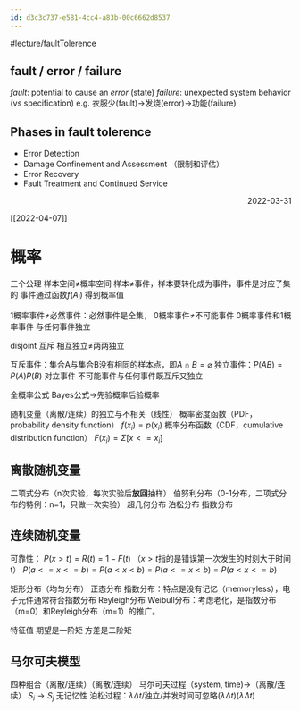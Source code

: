 ```yaml
---
id: d3c3c737-e581-4cc4-a83b-00c6662d8537
---
```

#lecture/faultTolerence

## fault / error / failure
*fault*: potential to cause an *error* (state)
*failure*: unexpected system behavior (vs specification)
	e.g. 衣服少(fault)→发烧(error)→功能(failure)


## Phases in fault tolerence
- Error Detection
- Damage Confinement and Assessment （限制和评估）
- Error Recovery
- Fault Treatment and Continued Service



<p align="right"> 2022-03-31 </p>



[[2022-04-07]]
# 概率
三个公理
样本空间≠概率空间
样本≠事件，样本要转化成为事件，事件是对应子集的
事件通过函数$f(A_i)$ 得到概率值

1概率事件≠必然事件：必然事件是全集，
0概率事件≠不可能事件
0概率事件和1概率事件 与任何事件独立

disjoint 互斥
相互独立≠两两独立

互斥事件：集合A与集合B没有相同的样本点，即$A\cap B=\varnothing$
独立事件：$P(AB)=P(A)P(B)$
对立事件
不可能事件与任何事件既互斥又独立

全概率公式
Bayes公式→先验概率后验概率

随机变量（离散/连续）的独立与不相关（线性）
概率密度函数（PDF，probability density function）
$f(x_i)=p(x_i)$
概率分布函数（CDF，cumulative distribution function）
$F(x_i)=\Sigma[x<=x_i]$


## 离散随机变量
二项式分布（n次实验，每次实验后**放回**抽样）
伯努利分布（0-1分布，二项式分布的特例：n=1，只做一次实验）
超几何分布
泊松分布
指数分布

## 连续随机变量
可靠性：
$P(x>t)=R(t)=1-F(t)$  （$x>t$指的是错误第一次发生的时刻大于时间t）
$P(a<=x<=b)=P(a<x<b)=P(a<=x<b)=P(a<x<=b)$

矩形分布（均匀分布）
正态分布
指数分布：特点是没有记忆（memoryless），电子元件通常符合指数分布
Reyleigh分布
Weibull分布：考虑老化，是指数分布（m=0）和Reyleigh分布（m=1）的推广。

特征值
期望是一阶矩
方差是二阶矩

## 马尔可夫模型
四种组合（离散/连续）（离散/连续）
马尔可夫过程（system, time)→（离散/连续）
$S_i\rightarrow S_j$  无记忆性
泊松过程：$\lambda\Delta t$/独立/并发时间可忽略$(\lambda \Delta t)(\lambda \Delta t)$


